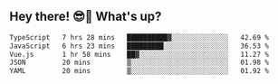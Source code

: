 ## Hey there! 😎👋 What's up?

<!--START_SECTION:waka-->

```txt
TypeScript   7 hrs 28 mins   ██████████▓░░░░░░░░░░░░░░   42.69 %
JavaScript   6 hrs 23 mins   █████████░░░░░░░░░░░░░░░░   36.53 %
Vue.js       1 hr 58 mins    ██▓░░░░░░░░░░░░░░░░░░░░░░   11.27 %
JSON         20 mins         ▒░░░░░░░░░░░░░░░░░░░░░░░░   01.98 %
YAML         20 mins         ▒░░░░░░░░░░░░░░░░░░░░░░░░   01.92 %
```

<!--END_SECTION:waka-->
